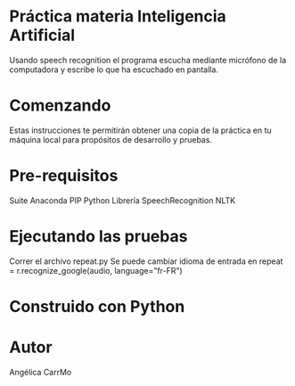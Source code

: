 # Práctica materia Inteligencia Artificial
Usando speech recognition el programa escucha mediante micrófono de la computadora y escribe lo que ha escuchado en pantalla.

# Comenzando 
Estas instrucciones te permitirán obtener una copia de la práctica en tu máquina local para propósitos de desarrollo y pruebas.

# Pre-requisitos 
Suite Anaconda
PIP
Python
Librería SpeechRecognition 
NLTK

# Ejecutando las pruebas
Correr el archivo repeat.py 
Se puede cambiar idioma de entrada en repeat = r.recognize_google(audio, language="fr-FR")

# Construido con Python

# Autor
Angélica CarrMo 
